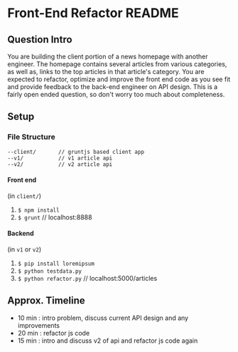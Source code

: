 # Front-End Refactor README

## Question Intro
You are building the client portion of a news homepage with another engineer. The homepage contains several articles from various categories, as well as, links to the top articles in that article's category. You are expected to refactor, optimize and improve the front end code as you see fit and provide feedback to the back-end engineer on API design. This is a fairly open ended question, so don't worry too much about completeness.

## Setup

### File Structure
	--client/       // gruntjs based client app
	--v1/		 	// v1 article api
	--v2/           // v2 article api

#### Front end
(in `client/`)

1. `$ npm install`
2. `$ grunt`  // localhost:8888


#### Backend
(in `v1` or `v2`)

1. `$ pip install loremipsum`
2. `$ python testdata.py`
3. `$ python refactor.py`  // localhost:5000/articles


## Approx. Timeline
- 10 min : intro problem, discuss current API design and any improvements
- 20 min : refactor js code
- 15 min : intro and discuss v2 of api and refactor js code again

